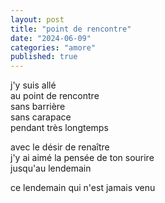 ```yaml
---
layout: post
title: "point de rencontre"
date: "2024-06-09"
categories: "amore"
published: true
---
```


j'y suis allé  
au point de rencontre  
sans barrière  
sans carapace  
pendant très longtemps  

avec le désir de renaître  
j'y ai aimé la pensée de ton sourire  
jusqu'au lendemain  

ce lendemain qui n'est jamais venu  
